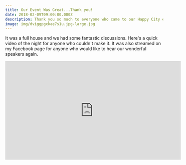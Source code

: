 ```yaml
---
title: Our Event Was Great...Thank you!
date: 2018-02-09T09:00:00.000Z
description: Thank you so much to everyone who came to our Happy City event.
image: img/dviggpgxkae7s1u.jpg-large.jpg
---
```

It was a full house and we had some fantastic discussions. Here's a quick video of the night for anyone who couldn't make it. It was also streamed on my Facebook page for anyone who would like to hear our wonderful speakers again.

<div class="bg-off-white pv4 mhn1-l ph3 center mw7 video-container">
    <iframe width="560" height="315" src="https://www.youtube.com/embed/ZP0xBNPt8go" frameborder="0" allow="accelerometer; autoplay; encrypted-media; gyroscope; picture-in-picture" allowfullscreen></iframe>
</div>